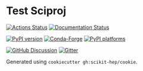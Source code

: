 # Test Sciproj

[![Actions Status][actions-badge]][actions-link]
[![Documentation Status][rtd-badge]][rtd-link]

[![PyPI version][pypi-version]][pypi-link]
[![Conda-Forge][conda-badge]][conda-link]
[![PyPI platforms][pypi-platforms]][pypi-link]

[![GitHub Discussion][github-discussions-badge]][github-discussions-link]
[![Gitter][gitter-badge]][gitter-link]

Generated using `cookiecutter gh:scikit-hep/cookie`.

<!-- prettier-ignore-start -->
[actions-badge]:            https://github.com/tkukurin/Test.SciProj/workflows/CI/badge.svg
[actions-link]:             https://github.com/tkukurin/Test.SciProj/actions
[conda-badge]:              https://img.shields.io/conda/vn/conda-forge/tk-sciproj-test
[conda-link]:               https://github.com/conda-forge/tk-sciproj-test-feedstock
[github-discussions-badge]: https://img.shields.io/static/v1?label=Discussions&message=Ask&color=blue&logo=github
[github-discussions-link]:  https://github.com/tkukurin/tk-sciproj-test/discussions
[gitter-badge]:             https://badges.gitter.im/https://github.com/tkukurin/tk-sciproj-test/community.svg
[gitter-link]:              https://gitter.im/https://github.com/tkukurin/tk-sciproj-test/community?utm_source=badge&utm_medium=badge&utm_campaign=pr-badge
[pypi-link]:                https://pypi.org/project/tk-sciproj-test/
[pypi-platforms]:           https://img.shields.io/pypi/pyversions/tk-sciproj-test
[pypi-version]:             https://badge.fury.io/py/tk-sciproj-test.svg
[rtd-badge]:                https://readthedocs.org/projects/tk-sciproj-test/badge/?version=latest
[rtd-link]:                 https://tk-sciproj-test.readthedocs.io/en/latest/?badge=latest
[sk-badge]:                 https://scikit-hep.org/assets/images/Scikit--HEP-Project-blue.svg
<!-- prettier-ignore-end -->
